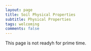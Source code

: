 ```yaml
---
layout: page
title: Soil Physical Properties
subtitle: Physical Properties
tags: welcoming
comments: false
---
```

This page is not readyh for prime time.

